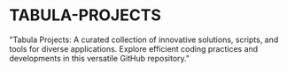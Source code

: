 # TABULA-PROJECTS
"Tabula Projects: A curated collection of innovative solutions, scripts, and tools for diverse applications. Explore efficient coding practices and  developments in this versatile GitHub repository."
